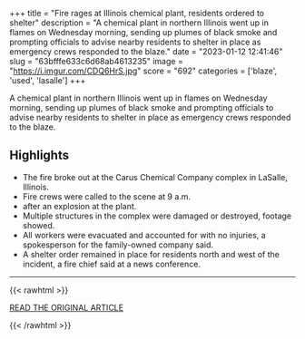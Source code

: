 +++
title = "Fire rages at Illinois chemical plant, residents ordered to shelter"
description = "A chemical plant in northern Illinois went up in flames on Wednesday morning, sending up plumes of black smoke and prompting officials to advise nearby residents to shelter in place as emergency crews responded to the blaze."
date = "2023-01-12 12:41:46"
slug = "63bfffe633c6d68ab4613235"
image = "https://i.imgur.com/CDQ6HrS.jpg"
score = "692"
categories = ['blaze', 'used', 'lasalle']
+++

A chemical plant in northern Illinois went up in flames on Wednesday morning, sending up plumes of black smoke and prompting officials to advise nearby residents to shelter in place as emergency crews responded to the blaze.

## Highlights

- The fire broke out at the Carus Chemical Company complex in LaSalle, Illinois.
- Fire crews were called to the scene at 9 a.m.
- after an explosion at the plant.
- Multiple structures in the complex were damaged or destroyed, footage showed.
- All workers were evacuated and accounted for with no injuries, a spokesperson for the family-owned company said.
- A shelter order remained in place for residents north and west of the incident, a fire chief said at a news conference.

---

{{< rawhtml >}}
  <p class="article-category">
    <a target="_blank" href="https://www.reuters.com/world/us/fire-rages-illinois-chemical-plant-residents-ordered-shelter-2023-01-11/">READ THE ORIGINAL ARTICLE</a>
  </p>
{{< /rawhtml >}}
